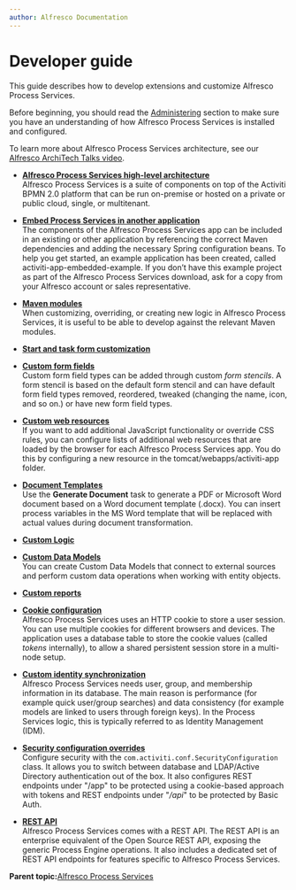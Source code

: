 ```yaml
---
author: Alfresco Documentation
---
```


# Developer guide

This guide describes how to develop extensions and customize Alfresco Process Services.

Before beginning, you should read the [Administering](adminGuide.md) section to make sure you have an understanding of how Alfresco Process Services is installed and configured.

To learn more about Alfresco Process Services architecture, see our [Alfresco ArchiTech Talks video](https://www.youtube.com/watch?v=gyz2By2g1p8).

-   **[Alfresco Process Services high-level architecture](../topics/high_level_architecture.md)**  
Alfresco Process Services is a suite of components on top of the Activiti BPMN 2.0 platform that can be run on-premise or hosted on a private or public cloud, single, or multitenant.
-   **[Embed Process Services in another application](../topics/embed_process_services.md)**  
The components of the Alfresco Process Services app can be included in an existing or other application by referencing the correct Maven dependencies and adding the necessary Spring configuration beans. To help you get started, an example application has been created, called activiti-app-embedded-example. If you don’t have this example project as part of the Alfresco Process Services download, ask for a copy from your Alfresco account or sales representative.
-   **[Maven modules](../topics/maven_modules.md)**  
When customizing, overriding, or creating new logic in Alfresco Process Services, it is useful to be able to develop against the relevant Maven modules.
-   **[Start and task form customization](../topics/start_and_task_form_customization.md)**  

-   **[Custom form fields](../topics/custom_form_fields.md)**  
Custom form field types can be added through custom *form stencils*. A form stencil is based on the default form stencil and can have default form field types removed, reordered, tweaked \(changing the name, icon, and so on.\) or have new form field types.
-   **[Custom web resources](../topics/custom_web_resources.md)**  
If you want to add additional JavaScript functionality or override CSS rules, you can configure lists of additional web resources that are loaded by the browser for each Alfresco Process Services app. You do this by configuring a new resource in the tomcat/webapps/activiti-app folder.
-   **[Document Templates](../topics/document_templates.md)**  
Use the **Generate Document** task to generate a PDF or Microsoft Word document based on a Word document template \(.docx\). You can insert process variables in the MS Word template that will be replaced with actual values during document transformation.
-   **[Custom Logic](../topics/custom_logic.md)**  

-   **[Custom Data Models](../topics/custom_data_models.md)**  
You can create Custom Data Models that connect to external sources and perform custom data operations when working with entity objects.
-   **[Custom reports](../topics/custom_reports.md)**  

-   **[Cookie configuration](../topics/cookie_configuration.md)**  
Alfresco Process Services uses an HTTP cookie to store a user session. You can use multiple cookies for different browsers and devices. The application uses a database table to store the cookie values \(called *tokens* internally\), to allow a shared persistent session store in a multi-node setup.
-   **[Custom identity synchronization](../topics/custom_identity_synchronization.md)**  
Alfresco Process Services needs user, group, and membership information in its database. The main reason is performance \(for example quick user/group searches\) and data consistency \(for example models are linked to users through foreign keys\). In the Process Services logic, this is typically referred to as Identity Management \(IDM\).
-   **[Security configuration overrides](../topics/security_configuration_overrides.md)**  
Configure security with the `com.activiti.conf.SecurityConfiguration` class. It allows you to switch between database and LDAP/Active Directory authentication out of the box. It also configures REST endpoints under "/app" to be protected using a cookie-based approach with tokens and REST endpoints under "*/api*" to be protected by Basic Auth.
-   **[REST API](../topics/rest_api.md)**  
Alfresco Process Services comes with a REST API. The REST API is an enterprise equivalent of the Open Source REST API, exposing the generic Process Engine operations. It also includes a dedicated set of REST API endpoints for features specific to Alfresco Process Services.

**Parent topic:**[Alfresco Process Services](../concepts/welcome.md)


